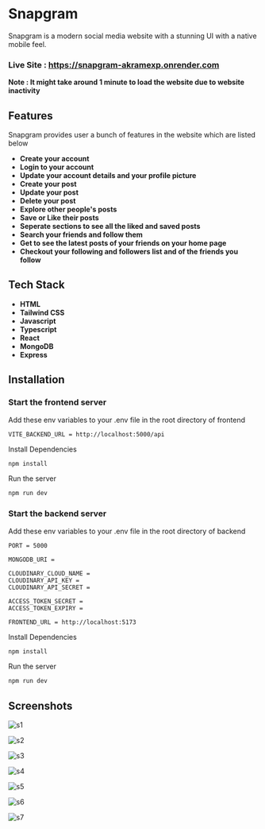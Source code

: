 # Snapgram

Snapgram is a modern social media website with a stunning UI with a native mobile feel.

### Live Site : https://snapgram-akramexp.onrender.com

**Note : It might take around 1 minute to load the website due to website inactivity**

## Features

Snapgram provides user a bunch of features in the website which are listed below

- **Create your account**
- **Login to your account**
- **Update your account details and your profile picture**
- **Create your post**
- **Update your post**
- **Delete your post**
- **Explore other people's posts**
- **Save or Like their posts**
- **Seperate sections to see all the liked and saved posts**
- **Search your friends and follow them**
- **Get to see the latest posts of your friends on your home page**
- **Checkout your following and followers list and of the friends you follow**

## Tech Stack

- **HTML**
- **Tailwind CSS**
- **Javascript**
- **Typescript**
- **React**
- **MongoDB**
- **Express**

## Installation

### Start the frontend server

Add these env variables to your .env file in the root directory of frontend

```
VITE_BACKEND_URL = http://localhost:5000/api
```

Install Dependencies

```bash
npm install
```

Run the server

```bash
npm run dev
```

### Start the backend server

Add these env variables to your .env file in the root directory of backend

```
PORT = 5000

MONGODB_URI =

CLOUDINARY_CLOUD_NAME =
CLOUDINARY_API_KEY =
CLOUDINARY_API_SECRET =

ACCESS_TOKEN_SECRET =
ACCESS_TOKEN_EXPIRY =

FRONTEND_URL = http://localhost:5173
```

Install Dependencies

```bash
npm install
```

Run the server

```bash
npm run dev
```

## Screenshots

![s1](https://github.com/AkramExp/snapgram/blob/main/screenshots/s1.png)

![s2](https://github.com/AkramExp/snapgram/blob/main/screenshots/s2.png)

![s3](https://github.com/AkramExp/snapgram/blob/main/screenshots/s3.png)

![s4](https://github.com/AkramExp/snapgram/blob/main/screenshots/s4.png)

![s5](https://github.com/AkramExp/snapgram/blob/main/screenshots/s5.png)

![s6](https://github.com/AkramExp/snapgram/blob/main/screenshots/s6.png)

![s7](https://github.com/AkramExp/snapgram/blob/main/screenshots/s7.png)
